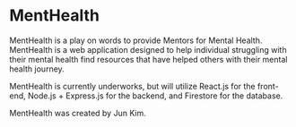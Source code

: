 # MentHealth

MentHealth is a play on words to provide Mentors for Mental Health. MentHealth is a web application designed to help individual struggling with their mental health find resources that have helped others with their mental health journey.

MentHealth is currently underworks, but will utilize React.js for the front-end, Node.js + Express.js for the backend, and Firestore for the database.

MentHealth was created by Jun Kim.